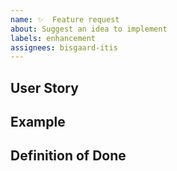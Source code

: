 ```yaml
---
name: ✨  Feature request
about: Suggest an idea to implement
labels: enhancement
assignees: bisgaard-itis
---
```


## User Story

<!-- A clear and concise description of how the feature works and looks like from the user's perspective.

Ex. I want to be able the stop the running pipeline by pressing a stop button. If the pipeline is stopped, I see a info-level message confirming it in the logger, if it fails the message should be displayed in red (error). Also, all the progress bars in the nodes must be set to 0. -->

## Example

<!-- Any file/screenshot/photomontage/video/website is provided for a better understanding of the request -->


## Definition of Done
<!--
A clear and concise description of what the feature requires.

1. Play button turns into stop button when pipeline is running
2. Stop button turns into play button when pipeline is finished
3. Stop button turns into play button when pipeline is successfully stopped
4. Logger displays messages everytime the play/stop button is pressed
5. Progress bars are set to 0 when stopping pipeline
6. Stop button has a Python interface -->
